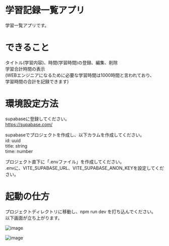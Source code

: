 # 学習記録一覧アプリ
学習一覧アプリです。

# できること
タイトル(学習内容)、時間(学習時間)の登録、編集、削除  
学習合計時間の表示  
(WEBエンジニアになるために必要な学習時間は1000時間と言われており、  
学習時間の合計を記録できます)

# 環境設定方法
supabaseに登録してください。  
https://supabase.com/

supabaseでプロジェクトを作成し、以下カラムを作成してください。  
id: uuid  
title: string  
time: number  

プロジェクト直下に「.envファイル」を作成してください。  
.envに、VITE_SUPABASE_URL、VITE_SUPABASE_ANON_KEYを設定してください。  

# 起動の仕方
プロジェクトディレクトリに移動し、npm run dev を打ち込んでください。  
以下画面が立ち上がります。  

![image](https://github.com/user-attachments/assets/3385a618-6c5e-46e1-80b3-fd91bf4e1f6f)  

![image](https://github.com/user-attachments/assets/95626a5d-da80-4793-b171-40567cfc8362)

